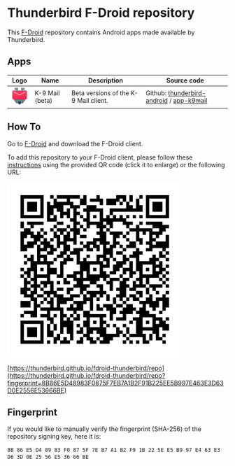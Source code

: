 # Thunderbird F-Droid repository

This [F-Droid](https://f-droid.org/) repository contains Android apps made available by Thunderbird.

## Apps

| Logo                                                                                               | Name            | Description                           | Source code                                                                                                                                                               |
|----------------------------------------------------------------------------------------------------|-----------------|---------------------------------------|---------------------------------------------------------------------------------------------------------------------------------------------------------------------------|
| <img src="public/assets/logo-k9mail.png" alt="K-9 Mail App Logo" style="width:50px; height:auto;"> | K-9 Mail (beta) | Beta versions of the K-9 Mail client. | Github: [thunderbird-android](https://github.com/thunderbird/thunderbird-android) / [app-k9mail](https://github.com/thunderbird/thunderbird-android/tree/main/app-k9mail) |

## How To

Go to [F-Droid](https://f-droid.org/) and download the F-Droid client.

To add this repository to your F-Droid client, please follow these [instructions](https://f-droid.org/tutorials/add-repo/) using the provided QR code (click it to enlarge) or the following URL:

<a href="public/assets/qrcode.png" title="QR code"><img src="public/assets/qrcode.png" alt="QR code" style="width:400px; height:auto;"></a>

[https://thunderbird.github.io/fdroid-thunderbird/repo](https://thunderbird.github.io/fdroid-thunderbird/repo?fingerprint=8B86E5D48983F0875F7EB7A1B2F91B225EE5B997E463E3D63D0E2556E53666BE)

## Fingerprint

If you would like to manually verify the fingerprint (SHA-256) of the repository signing key, here it is:

```
8B 86 E5 D4 89 83 F0 87 5F 7E B7 A1 B2 F9 1B 22 5E E5 B9 97 E4 63 E3 D6 3D 0E 25 56 E5 36 66 BE
```
